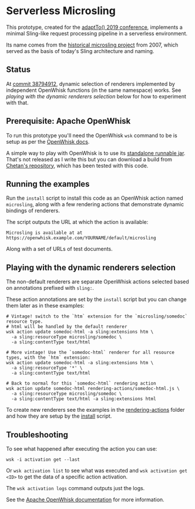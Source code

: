 Serverless Microsling
===

This prototype, created for the [adaptTo() 2019 conference](https://adapt.to/2019/en/schedule/sling-and-serverless-best-friends-forever.html), implements a minimal Sling-like request processing pipeline in a serverless environment.

Its name comes from the [historical microsling project](https://grep.codeconsult.ch/2007/10/12/microsling-yet-another-cool-web-applications-framework/) from 2007, which served as the basis of today's Sling architecture and naming.

Status
----
At [commit 38794912](https://github.com/apache/sling-whiteboard/commit/387949128e32557aac796da4543346e73288f49c), dynamic selection of renderers
implemented by independent OpenWhisk functions (in the same namespace) works. See _playing with the dynamic renderers selection_ below for how to experiment with that.

Prerequisite: Apache OpenWhisk
---
To run this prototype you'll need the OpenWhisk `wsk` command to be is setup as per 
the [OpenWhisk docs](http://openwhisk.apache.org).

A simple way to play with OpenWhisk is to use its [standalone runnable jar](https://github.com/apache/incubator-openwhisk/pull/4516). That's not released as I write
this but you can download a build from [Chetan's repository](https://github.com/chetanmeh/incubator-openwhisk/releases/tag/v0.10), which has been tested with this code.

Running the examples
---
Run the `install` script to install this code as an OpenWhisk action named `microsling`, along with a 
few rendering actions that demonstrate dynamic bindings of renderers.

The script outputs the URL at which the action is available:

    Microsling is available at at https://openwhisk.example.com/YOURNAME/default/microsling

Along with a set of URLs of test documents.

Playing with the dynamic renderers selection
---
The non-default renderers are separate OpenWhisk actions selected based on annotations prefixed
with `sling:`.

These action annotations are set by the `install` script but you can change them later as in these examples:

    # Vintage! switch to the `htm` extension for the `microsling/somedoc` resource type.
    # html will be handled by the default renderer
    wsk action update somedoc-html -a sling:extensions htm \
      -a sling:resourceType microsling/somedoc \
      -a sling:contentType text/html

    # More vintage! Use the `somedoc-html` renderer for all resource types, with the `htm` extension:
    wsk action update somedoc-html -a sling:extensions htm \
      -a sling:resourceType '*' \
      -a sling:contentType text/html

    # Back to normal for this `somedoc-html` rendering action
    wsk action update somedoc-html rendering-actions/somedoc-html.js \
      -a sling:resourceType microsling/somedoc \
      -a sling:contentType text/html -a sling:extensions html

To create new renderers see the examples in the [rendering-actions](./rendering-actions/) folder and how
they are setup by the [install](./install) script.

Troubleshooting
---
To see what happened after executing the action you can use:

    wsk -i activation get --last

Or `wsk activation list` to see what was executed and `wsk activation get <ID>` to get the 
data of a specific action activation.

The `wsk activation logs` command outputs just the logs.

See the [Apache OpenWhisk documentation](http://openwhisk.apache.org/) for more information.
